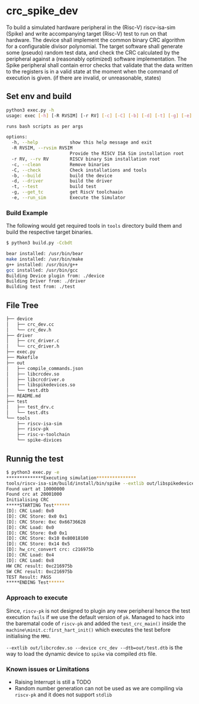 # crc_spike_dev

To build a simulated hardware peripheral in the (Risc-V) riscv-isa-sim (Spike) and write accompanying target (Risc-V) test to run on that hardware. 
The device shall implement the common binary CRC algorithm for a configurable divisor polynomial. 
The target software shall generate some (pseudo) random test data, and check the CRC calculated by the peripheral against a (reasonably optimized) software implementation.
The Spike peripheral shall contain error checks that validate that the data written to the registers is in a valid state at the moment when the command of execution is given. (if there are invalid, or unreasonable, states)

## Set env and build

```sh
python3 exec.py -h
usage: exec [-h] [-R RVSIM] [-r RV] [-c] [-C] [-b] [-d] [-t] [-g] [-e]

runs bash scripts as per args

options:
  -h, --help            show this help message and exit
  -R RVSIM, --rvsim RVSIM
                        Provide the RISCV ISA Sim installation root
  -r RV, --rv RV        RISCV binary Sim installation root
  -c, --clean           Remove binaries
  -C, --check           Check installations and tools
  -b, --build           build the device
  -d, --driver          build the driver
  -t, --test            build test
  -g, --get_tc          get RiscV toolchaain
  -e, --run_sim         Execute the Simulator
```

### Build Example

The following would get required tools in `tools` directory build them and build the respective target binaries.

```sh
$ python3 build.py -Ccbdt

bear installed: /usr/bin/bear
make installed: /usr/bin/make
g++ installed: /usr/bin/g++
gcc installed: /usr/bin/gcc
Building Device plugin from: ./device
Building Driver from: ./driver
Building test from: ./test
```

## File Tree

```sh
├── device
│   ├── crc_dev.cc
│   └── crc_dev.h
├── driver
│   ├── crc_driver.c
│   └── crc_driver.h
├── exec.py
├── Makefile
├── out
│   ├── compile_commands.json
│   ├── libcrcdev.so
│   ├── libcrcdriver.o
│   ├── libspikedevices.so
│   └── test.dtb
├── README.md
├── test
│   ├── test_drv.c
│   └── test.dts
└── tools
    ├── riscv-isa-sim
    ├── riscv-pk
    ├── risc-v-toolchain
    └── spike-divices
```

## Runnig the test

```sh
$ python3 exec.py -e
**************Executing simulation***************
tools/riscv-isa-sim/build/install/bin/spike --extlib out/libspikedevices.so --device sifive_uart --extlib out/libcrcdev.so --device crc_dev --dtb=out/test.dtb tools/riscv-pk/build/pk
Found uart at 10000000
Found crc at 20001000
Initialising CRC
*****STARTING Test******
[D]: CRC Load: 0x0
[D]: CRC Store: 0x0 0x1
[D]: CRC Store: 0xc 0x66736628
[D]: CRC Load: 0x0
[D]: CRC Store: 0x0 0x1
[D]: CRC Store: 0x10 0x80018100
[D]: CRC Store: 0x14 0x5
[D]: hw_crc_convert crc: c216975b
[D]: CRC Load: 0x4
[D]: CRC Load: 0x8
HW CRC result: 0xc216975b
SW CRC result: 0xc216975b
TEST Result: PASS
*****ENDING Test******
```

### Approach to execute

Since, `riscv-pk` is not designed to plugin any new peripheral hence the test execution `fails` if we use the default version of `pk`. 
Managed to hack into the barematal code of `riscv-pk` and added the `test_crc_main()` inside the `machine\minit.c:first_hart_init()` which executes the test before initialising the `MMU`. 

`--extlib out/libcrcdev.so --device crc_dev --dtb=out/test.dtb` is the way to load the dynamic device to `spike` via compiled `dtb` file.

### Known issues or Limitations
* Raising Interrupt is still a TODO
* Random number generation can not be used as we are compiling via `riscv-pk` and it does not support `stdlib`